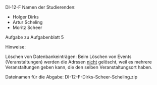 DI-12-F
Namen der Studierenden:
- Holger Dirks
- Artur Scheling
- Moritz Scheer

Aufgabe zu Aufgabenblatt 5

Hinweise:

Löschen von Datenbankeinträgen:
Beim Löschen von Events (Veranstaltungen)
werden die Adrssen <ins>nicht</ins> gelöscht, 
weil es mehrere Veranstaltungen geben kann,
die den selben Veranstaltungsort haben.



Dateinamen für die Abgabe:
DI-12-F-Dirks-Scheer-Scheling.zip

